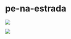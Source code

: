 pe-na-estrada
=============
<a href="https://codeclimate.com/github/rodrigo14/pe-na-estrada"><img src="https://codeclimate.com/github/rodrigo14/pe-na-estrada/badges/gpa.svg" /></a>

<a href="https://codeclimate.com/github/rodrigo14/pe-na-estrada"><img src="https://codeclimate.com/github/rodrigo14/pe-na-estrada/badges/coverage.svg" /></a>
